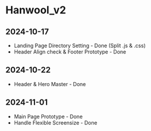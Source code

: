 # Hanwool_v2

## 2024-10-17
- Landing Page Directory Setting - Done (Split .js & .css)
- Header Align check & Footer Prototype - Done

## 2024-10-22
- Header & Hero Master - Done

## 2024-11-01
- Main Page Prototype - Done
- Handle Flexible Screensize - Done